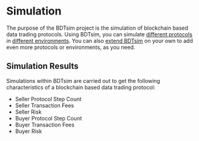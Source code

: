# Simulation

The purpose of the BDTsim project is the simulation of blockchain based data trading protocols.
Using BDTsim, you can simulate [different protocols](protocols.md) in [different environments](environments.md).
You can also [extend BDTsim](development.md) on your own to add even more protocols or environments, as you need.


## Simulation Results

Simulations within BDTsim are carried out to get the following characteristics of a blockchain based data trading protocol:

  * Seller Protocol Step Count
  * Seller Transaction Fees
  * Seller Risk
  * Buyer Protocol Step Count
  * Buyer Transaction Fees
  * Buyer Risk
